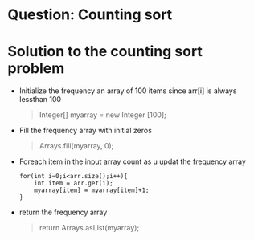 # Question: Counting sort

# Solution to the counting sort problem
- Initialize the frequency an array of 100 items since arr[i] is always lessthan 100
    > Integer[] myarray = new Integer [100];
- Fill the frequency array with initial zeros
   > Arrays.fill(myarray, 0);
- Foreach item in the input array count as u updat the frequency array
    ``` 
    for(int i=0;i<arr.size();i++){
        int item = arr.get(i);
        myarray[item] = myarray[item]+1;
    }
    ```
- return the frequency array
    >return Arrays.asList(myarray);

